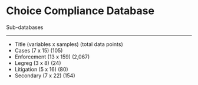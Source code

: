 # Choice Compliance Database

Sub-databases
_____________
- Title (variables x samples) (total data points)
- Cases (7 x 15) (105)
- Enforcement (13 x 159) (2,067)
- Legreg (3 x 8) (24)
- Litigation (5 x 16) (80)
- Secondary (7 x 22) (154)
